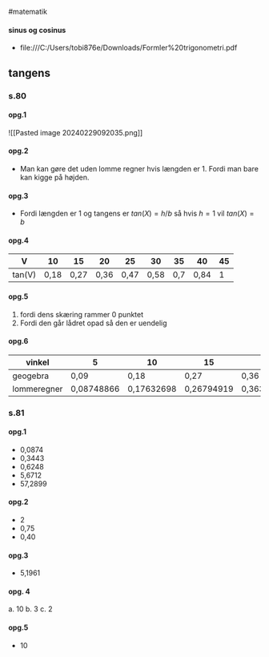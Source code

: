 #matematik 
#### sinus og cosinus
- file:///C:/Users/tobi876e/Downloads/Formler%20trigonometri.pdf


## tangens
### s.80
#### opg.1
![[Pasted image 20240229092035.png]]
#### opg.2
- Man kan gøre det uden lomme regner hvis længden er 1. Fordi man bare kan kigge på højden.


#### opg.3
- Fordi længden er 1 og tangens er $tan(X) = h/b$ så hvis $h = 1$ vil $tan(X) = b$ 

#### opg.4

| V      | 10   | 15   | 20   | 25   | 30   | 35  | 40   | 45  |
| ------ | ---- | ---- | ---- | ---- | ---- | --- | ---- | --- |
| tan(V) | 0,18 | 0,27 | 0,36 | 0,47 | 0,58 | 0,7 | 0,84 | 1   |
#### opg.5
1. fordi dens skæring rammer 0 punktet
2. Fordi den går lådret opad så den er uendelig

#### opg.6

| vinkel      | 5          | 10         | 15         | 20         | 25          | 30         | 35         | 40         | 45  |
| ----------- | ---------- | ---------- | ---------- | ---------- | ----------- | ---------- | ---------- | ---------- | --- |
| geogebra    | 0,09       | 0,18       | 0,27       | 0,36       | 0,47        | 0,58       | 0,7        | 0,84       | 1   |
| lommeregner | 0,08748866 | 0,17632698 | 0,26794919 | 0,36397023 | 0,466307658 | 0,57735027 | 0,70020754 | 0,83909963 | 1   |

### s.81
#### opg.1
- 0,0874
- 0,3443
- 0,6248
- 5,6712
- 57,2899

#### opg.2
- 2
- 0,75
- 0,40

#### opg.3
- 5,1961

#### opg. 4
a. 10
b. 3
c. 2

#### opg.5
- 10